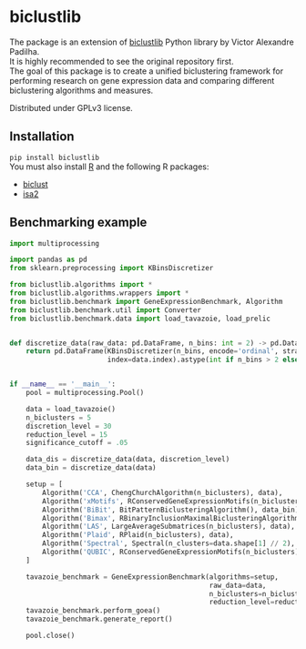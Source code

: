 # biclustlib
The package is an extension of [biclustlib](https://github.com/padilha/biclustlib) Python library by Victor Alexandre Padilha.  
It is highly recommended to see the original repository first.  
The goal of this package is to create a unified biclustering framework for performing research on gene expression data and comparing different biclustering algorithms and measures.   

Distributed under GPLv3 license.
## Installation
```pip install biclustlib```    
You must also install [R](https://www.r-project.org/) and the following R packages:
+ [biclust](https://cran.r-project.org/web/packages/biclust/index.html)
+ [isa2](https://cran.r-project.org/web/packages/isa2/index.html)

## Benchmarking example
```python
import multiprocessing

import pandas as pd
from sklearn.preprocessing import KBinsDiscretizer

from biclustlib.algorithms import *
from biclustlib.algorithms.wrappers import *
from biclustlib.benchmark import GeneExpressionBenchmark, Algorithm
from biclustlib.benchmark.util import Converter
from biclustlib.benchmark.data import load_tavazoie, load_prelic


def discretize_data(raw_data: pd.DataFrame, n_bins: int = 2) -> pd.DataFrame:
    return pd.DataFrame(KBinsDiscretizer(n_bins, encode='ordinal', strategy='kmeans').fit_transform(raw_data),
                        index=data.index).astype(int if n_bins > 2 else bool)


if __name__ == '__main__':
    pool = multiprocessing.Pool()

    data = load_tavazoie()
    n_biclusters = 5
    discretion_level = 30
    reduction_level = 15
    significance_cutoff = .05

    data_dis = discretize_data(data, discretion_level)
    data_bin = discretize_data(data)

    setup = [
        Algorithm('CCA', ChengChurchAlgorithm(n_biclusters), data),
        Algorithm('xMotifs', RConservedGeneExpressionMotifs(n_biclusters), data_dis),
        Algorithm('BiBit', BitPatternBiclusteringAlgorithm(), data_bin),
        Algorithm('Bimax', RBinaryInclusionMaximalBiclusteringAlgorithm(n_biclusters), data_bin),
        Algorithm('LAS', LargeAverageSubmatrices(n_biclusters), data),
        Algorithm('Plaid', RPlaid(n_biclusters), data),
        Algorithm('Spectral', Spectral(n_clusters=data.shape[1] // 2), data + 2),
        Algorithm('QUBIC', RConservedGeneExpressionMotifs(n_biclusters), data_bin),
    ]

    tavazoie_benchmark = GeneExpressionBenchmark(algorithms=setup,
                                                 raw_data=data,
                                                 n_biclusters=n_biclusters,
                                                 reduction_level=reduction_level).run(pool)
    tavazoie_benchmark.perform_goea()
    tavazoie_benchmark.generate_report()

    pool.close()

```
